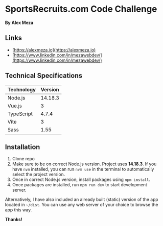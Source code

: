 # SportsRecruits.com Code Challenge

**By Alex Meza** 
## Links
- [https://alexmeza.io](https://alexmeza.io)
- [https://www.linkedin.com/in/mezawebdev/](https://www.linkedin.com/in/mezawebdev/)

## Technical Specifications
| Technology  | Version |
| ----------- | --------|
| Node.js     | 14.18.3 |
| Vue.js      | 3       |
| TypeScript  | 4.7.4   |
| Vite        | 3       |
| Sass        | 1.55    |

## Installation
1. Clone repo
2. Make sure to be on correct Node.js version. Project uses **14.18.3**. If you have `nvm` installed, you can run `nvm use` in the terminal to automatically select the project version.
3. Once in correct Node.js version, install packages using `npm install`.
4. Once packages are installed, run `npm run dev` to start development server.

Alternatively, I have also included an already built (static) version of the app located in `~/dist`. You can use any web server of your choice to browse the app this way.

**Thanks!**
